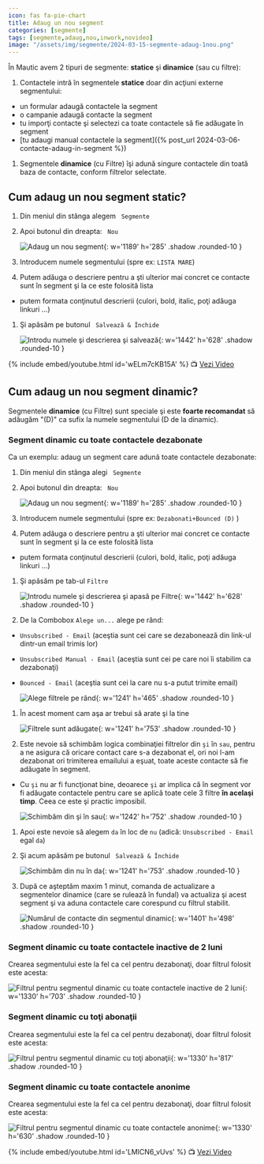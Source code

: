 ```yaml
---
icon: fas fa-pie-chart
title: Adaug un nou segment
categories: [segmente]
tags: [segmente,adaug,nou,inwork,novideo]
image: "/assets/img/segmente/2024-03-15-segmente-adaug-1nou.png"
---
```


În Mautic avem 2 tipuri de segmente: **statice** şi **dinamice** (sau cu filtre):
1. Contactele intră în segmentele **statice** doar din acţiuni externe segmentului:
  * un formular adaugă contactele la segment
  * o campanie adaugă contacte la segment
  * tu imporţi contacte şi selectezi ca toate contactele să fie adăugate în segment
  * [tu adaugi manual contactele la segment]({% post_url 2024-03-06-contacte-adaug-in-segment %})
1. Segmentele **dinamice** (cu Filtre) îşi adună singure contactele din toată baza de contacte, conform filtrelor selectate.

## <i class='fas fa-pie-chart'></i> Cum adaug un nou segment static?
1. Din meniul din stânga alegem <i class='fas fa-pie-chart'></i>` Segmente`
1. Apoi butonul din dreapta: <i class='fas fa-plus'></i>` Nou`

    ![Adaug un nou segment](/assets/img/segmente/2024-03-15-segmente-adaug-1nou.png){: w='1189' h='285' .shadow .rounded-10 }

1. Introducem numele segmentului (spre ex: `LISTA MARE`)
1. Putem adăuga o descriere pentru a şti ulterior mai concret ce contacte sunt în segment şi la ce este folosită lista
  * putem formata conţinutul descrierii (culori, bold, italic, poţi adăuga linkuri ...)
1. Şi apăsăm pe butonul <i class='fas fa-save'></i>` Salvează & Închide`

    ![Introdu numele şi descrierea şi salvează](/assets/img/segmente/2024-03-15-segmente-adaug-2completat.png){: w='1442' h='628' .shadow .rounded-10 }

{% include embed/youtube.html id='wELm7cKB15A' %}
📺 [Vezi Video](https://www.youtube.com/watch?v=wELm7cKB15A)

## <i class='fas fa-pie-chart'></i> Cum adaug un nou segment dinamic?
Segmentele **dinamice** (cu Filtre) sunt speciale şi este **foarte recomandat** să adăugăm "(D)" ca sufix la numele segmentului (D de la dinamic).

### <i class='fas fa-pie-chart'></i> Segment dinamic cu toate contactele dezabonate
Ca un exemplu: adaug un segment care adună toate contactele dezabonate:

1. Din meniul din stânga alegi <i class='fas fa-pie-chart'></i>` Segmente`
1. Apoi butonul din dreapta: <i class='fas fa-plus'></i>` Nou`

    ![Adaug un nou segment](/assets/img/segmente/2024-03-15-segmente-adaug-1nou.png){: w='1189' h='285' .shadow .rounded-10 }

1. Introducem numele segmentului (spre ex: `Dezabonati+Bounced (D)` )
1. Putem adăuga o descriere pentru a şti ulterior mai concret ce contacte sunt în segment şi la ce este folosită lista
  * putem formata conţinutul descrierii (culori, bold, italic, poţi adăuga linkuri ...)
1. Şi apăsăm pe tab-ul `Filtre`

    ![Introdu numele şi descrierea şi apasă pe Filtre](/assets/img/segmente/2024-03-15-segmente-adaug-d-3completat.png){: w='1442' h='628' .shadow .rounded-10 }

1. De la Combobox `Alege un...` alege pe rând:
  * `Unsubscribed - Email` (aceştia sunt cei care se dezabonează din link-ul dintr-un email trimis lor)
  * `Unsubscribed Manual - Email` (aceştia sunt cei pe care noi îi stabilim ca dezabonaţi)
  * `Bounced - Email` (aceştia sunt cei la care nu s-a putut trimite email)

    ![Alege filtrele pe rând](/assets/img/segmente/2024-03-15-segmente-adaug-d-4filtru-aleg.png){: w='1241' h='465' .shadow .rounded-10 }

1. În acest moment cam aşa ar trebui să arate şi la tine

    ![Filtrele sunt adăugate](/assets/img/segmente/2024-03-15-segmente-adaug-d-5filtre-si.png){: w='1241' h='753' .shadow .rounded-10 }

1. Este nevoie să schimbăm logica combinaţiei filtrelor din `şi` în `sau`, pentru a ne asigura că oricare contact care s-a dezabonat el, ori noi l-am dezabonat ori trimiterea emailului a eşuat, toate aceste contacte să fie adăugate în segment.
  * Cu `şi` nu ar fi funcţionat bine, deoarece `şi` ar implica că în segment vor fi adăugate contactele pentru care se aplică toate cele 3 filtre **în acelaşi timp**. Ceea ce este şi practic imposibil.

    ![Schimbăm din şi în sau](/assets/img/segmente/2024-03-15-segmente-adaug-d-6filtre-sau.png){: w='1242' h='752' .shadow .rounded-10 }

1. Apoi este nevoie să alegem `da` în loc de `nu` (adică: `Unsubscribed - Email` egal `da`)
1. Şi acum apăsăm pe butonul <i class='fas fa-save'></i>` Salvează & Închide`

    ![Schimbăm din nu în da](/assets/img/segmente/2024-03-15-segmente-adaug-d-7filtre-sau-da.png){: w='1241' h='753' .shadow .rounded-10 }

1. După ce aşteptăm maxim 1 minut, comanda de actualizare a segmentelor dinamice (care se rulează în fundal) va actualiza şi acest segment şi va aduna contactele care corespund cu filtrul stabilit.

    ![Numărul de contacte din segmentul dinamic](/assets/img/segmente/2024-03-15-segmente-adaug-d-8contacte.png){: w='1401' h='498' .shadow .rounded-10 }

### <i class='fas fa-pie-chart'></i> Segment dinamic cu toate contactele inactive de 2 luni
Crearea segmentului este la fel ca cel pentru dezabonaţi, doar filtrul folosit este acesta:

![Filtrul pentru segmentul dinamic cu toate contactele inactive de 2 luni](/assets/img/segmente/2024-03-15-segmente-adaug-d-9inactive.png){: w='1330' h='703' .shadow .rounded-10 }

### <i class='fas fa-pie-chart'></i> Segment dinamic cu toţi abonaţii
Crearea segmentului este la fel ca cel pentru dezabonaţi, doar filtrul folosit este acesta:

![Filtrul pentru segmentul dinamic cu toţi abonaţii](/assets/img/segmente/2024-03-15-segmente-adaug-d-abonati.png){: w='1330' h='817' .shadow .rounded-10 }

### <i class='fas fa-pie-chart'></i> Segment dinamic cu toate contactele anonime
Crearea segmentului este la fel ca cel pentru dezabonaţi, doar filtrul folosit este acesta:

![Filtrul pentru segmentul dinamic cu toate contactele anonime](/assets/img/segmente/2024-03-15-segmente-adaug-d-anonimi.png){: w='1330' h='630' .shadow .rounded-10 }

[//]: # (Comming soon video)

{% include embed/youtube.html id='LMlCN6_vUvs' %}
📺 [Vezi Video](https://www.youtube.com/watch?v=LMlCN6_vUvs)
